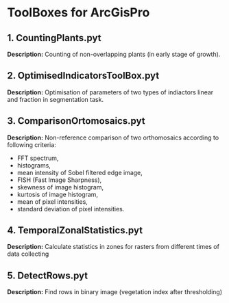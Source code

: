 # ToolBoxes for ArcGisPro

## 1. CountingPlants.pyt
**Description:** Counting of non-overlapping plants (in early stage of growth).

## 2. OptimisedIndicatorsToolBox.pyt
**Description:** Optimisation of parameters of two types of indiactors linear and fraction in segmentation task.

## 3. ComparisonOrtomosaics.pyt
**Description:** Non-reference comparison of two orthomosaics according to following criteria:
- FFT spectrum,
- histograms,
- mean intensity of Sobel filtered edge image,
- FISH (Fast Image Sharpness),
- skewness of image histogram,
- kurtosis of image histogram,
- mean of pixel intensities,
- standard deviation of pixel intensities.

## 4. TemporalZonalStatistics.pyt
**Description:** Calculate statistics in zones for rasters from different times of data collecting

## 5. DetectRows.pyt
**Description:** Find rows in binary image (vegetation index after thresholding)


